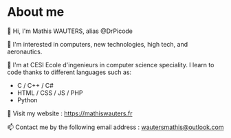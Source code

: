 # About me

👋 Hi, I'm Mathis WAUTERS, alias @DrPicode

👀 I'm interested in computers, new technologies, high tech, and aeronautics.

🌱 I'm at CESI Ecole d'ingenieurs in computer science speciality. I learn to code thanks to different languages such as:

* C / C++ / C#
* HTML / CSS / JS / PHP
* Python

 🔗 Visit my website : https://mathiswauters.fr 

📫 Contact me by the following email address : wautersmathis@outlook.com

<!---
DrPicode/DrPicode is a ✨ special ✨ repository because its `README.md` (this file) appears on your GitHub profile.
You can click the Preview link to take a look at your changes.
--->
